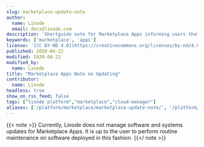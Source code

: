 ```yaml
---
slug: marketplace-update-note
author:
  name: Linode
  email: docs@linode.com
description: 'Shortguide note for Marketplace Apps informing users that they must maintain the apps themselves after installation.'
keywords: ['marketplace', 'apps']
license: '[CC BY-ND 4.0](https://creativecommons.org/licenses/by-nd/4.0)'
published: 2020-04-22
modified: 2020-04-22
modified_by:
  name: Linode
title: "Marketplace Apps Note on Updating"
contributor:
  name: Linode
headless: true
show_on_rss_feed: false
tags: ["linode platform","marketplace","cloud-manager"]
aliases: ['/platform/marketplace/marketplace-update-note/', '/platform/one-click/one-click-update-note/', 'one-click-update-note']
---
```


{{< note >}}
Currently, Linode does not manage software and systems updates for Marketplace Apps. It is up to the user to perform routine maintenance on software deployed in this fashion.
{{</ note >}}

